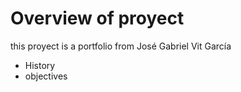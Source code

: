 # Overview of proyect
this proyect is a portfolio from José Gabriel Vit García

- History
- objectives